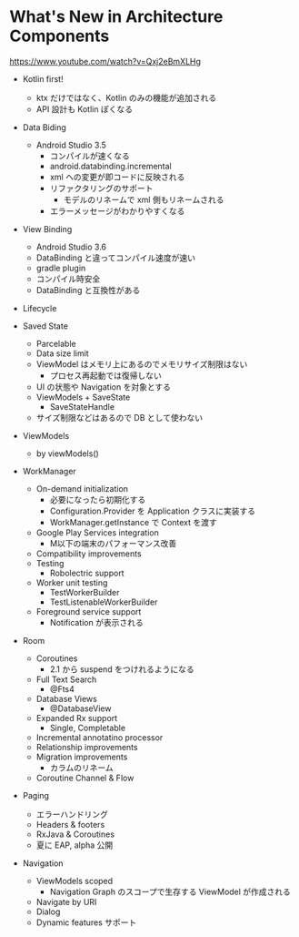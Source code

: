 # What's New in Architecture Components

https://www.youtube.com/watch?v=Qxj2eBmXLHg

* Kotlin first!
  * ktx だけではなく、Kotlin のみの機能が追加される
  * API 設計も Kotlin ぽくなる

* Data Biding
  * Android Studio 3.5
    * コンパイルが速くなる
    * android.databinding.incremental
    * xml への変更が即コードに反映される
    * リファクタリングのサポート
      * モデルのリネームで xml 側もリネームされる
    * エラーメッセージがわかりやすくなる

* View Binding
  * Android Studio 3.6
  * DataBinding と違ってコンパイル速度が速い
  * gradle plugin
  * コンパイル時安全
  * DataBinding と互換性がある

* Lifecycle

* Saved State
  * Parcelable
  * Data size limit
  * ViewModel はメモリ上にあるのでメモリサイズ制限はない
    * プロセス再起動では復帰しない
  * UI の状態や Navigation を対象とする
  * ViewModels + SaveState
    * SaveStateHandle
  * サイズ制限などはあるので DB として使わない

* ViewModels
  * by viewModels()

* WorkManager
  * On-demand initialization
    * 必要になったら初期化する
    * Configuration.Provider を Application クラスに実装する
    * WorkManager.getInstance で Context を渡す
  * Google Play Services integration
    * M以下の端末のパフォーマンス改善
  * Compatibility improvements
  * Testing
    * Robolectric support
  * Worker unit testing
    * TestWorkerBuilder
    * TestListenableWorkerBuilder
  * Foreground service support
    * Notification が表示される

* Room
  * Coroutines
    * 2.1 から suspend をつけれるようになる
  * Full Text Search
    * @Fts4
  * Database Views
    * @DatabaseView
  * Expanded Rx support
    * Single, Completable
  * Incremental annotatino processor
  * Relationship improvements
  * Migration improvements
    * カラムのリネーム
  * Coroutine Channel & Flow

* Paging
  * エラーハンドリング
  * Headers & footers
  * RxJava & Coroutines
  * 夏に EAP, alpha 公開

* Navigation
  * ViewModels scoped
    * Navigation Graph のスコープで生存する ViewModel が作成される
  * Navigate by URI
  * Dialog
  * Dynamic features サポート
